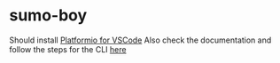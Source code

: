 # sumo-boy

Should install [Platformio for VSCode](https://docs.platformio.org/en/stable/integration/ide/vscode.html)
Also check the documentation and follow the steps for the CLI [here](https://docs.platformio.org/en/stable/core/installation/index.html)
